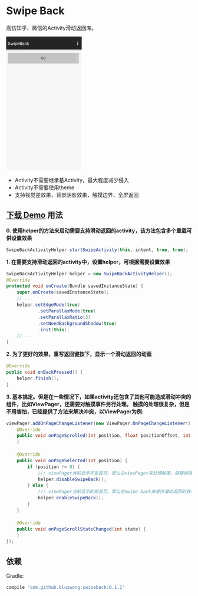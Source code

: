 Swipe Back
============
高仿知乎、微信的Activity滑动返回库。

  ![1](./swipe.gif)

 * Activity不需要继承基Activity，最大程度减少侵入
 * Activity不需要使用theme
 * 支持视觉差效果，背景阴影效果，触摸边界、全屏返回

[下载 Demo][1]
用法
--------
__0. 使用helper的方法来启动需要支持滑动返回的activity，该方法包含多个重载可供设置效果__
```java
SwipeBackActivityHelper.startSwipeActivity(this, intent, true, true);
```
__1. 在需要支持滑动返回的activity中，设置helper，可根据需要设置效果__
```java
SwipeBackActivityHelper helper = new SwipeBackActivityHelper();
@Override
protected void onCreate(Bundle savedInstanceState) {
    super.onCreate(savedInstanceState);
    // ...
    helper.setEdgeMode(true)
            .setParallaxMode(true)
            .setParallaxRatio(3)
            .setNeedBackgroundShadow(true)
            .init(this);
    // ...
}
```
__2. 为了更好的效果，重写返回键按下，显示一个滑动返回的动画__
```java
@Override
public void onBackPressed() {
    helper.finish();
}
```
__3. 基本搞定。但是在一些情况下，如果activity还包含了其他可能造成滑动冲突的组件，比如ViewPager，还需要对触摸事件另行处理。
触摸的处理很复杂，但是不用害怕，已经提供了方法来解决冲突，以ViewPager为例:__
```java
viewPager.addOnPageChangeListener(new ViewPager.OnPageChangeListener() {
    @Override
    public void onPageScrolled(int position, float positionOffset, int positionOffsetPixels) {
    }

    @Override
    public void onPageSelected(int position) {
        if (position != 0) {
            /// viewPager当前显示不是首页，那么由viewPager来处理触摸，屏蔽掉滑动返回
            helper.disableSwipeBack();
        } else {
            /// viewPager当前显示的是首页，那么由swipe back来提供滑动返回的效果
            helper.enableSwipeBack();
        }
    }

    @Override
    public void onPageScrollStateChanged(int state) {
    }
});
```
依赖
--------
Gradle:
```groovy
compile 'com.github.bluzwong:swipeback:0.1.1'
```

[1]: https://github.com/bluzwong/swipeback/releases/download/0.1.1/demo.apk